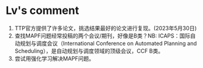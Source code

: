 # Lv's comment

1. TTP官方提供了许多论文，挑选结果最好的论文进行复现。(2023年5月30日)
2. 查找MAPF问题经常投稿的两个会议/期刊，好像是B类？NB: ICAPS：国际自动规划与调度会议（International Conference on Automated Planning and Scheduling），是自动规划与调度领域的顶级会议，CCF B类。
3. 尝试用强化学习解决MAPF问题。
